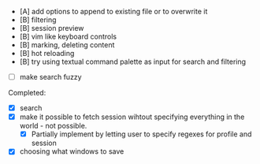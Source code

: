 - [A] add options to append to existing file or to overwrite it
- [B] filtering
- [B] session preview
- [B] vim like keyboard controls
- [B] marking, deleting content
- [B] hot reloading
- [B] try using textual command palette as input for search and filtering
- [ ] make search fuzzy

Completed:
- [x] search
- [x] make it possible to fetch session wihtout specifying everything in the world - not possible.
  - [x] Partially implement by letting user to specify regexes for profile and session
- [x] choosing what windows to save
